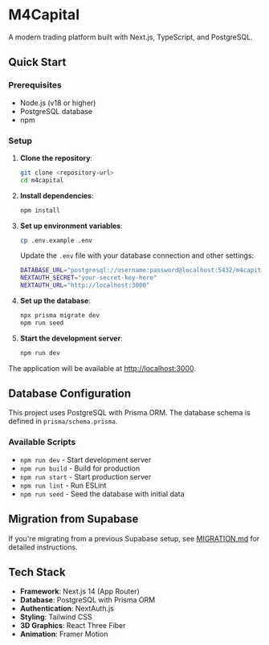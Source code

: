 # M4Capital

A modern trading platform built with Next.js, TypeScript, and PostgreSQL.

## Quick Start

### Prerequisites

- Node.js (v18 or higher)
- PostgreSQL database
- npm

### Setup

1. **Clone the repository**:
   ```bash
   git clone <repository-url>
   cd m4capital
   ```

2. **Install dependencies**:
   ```bash
   npm install
   ```

3. **Set up environment variables**:
   ```bash
   cp .env.example .env
   ```
   
   Update the `.env` file with your database connection and other settings:
   ```bash
   DATABASE_URL="postgresql://username:password@localhost:5432/m4capital?schema=public"
   NEXTAUTH_SECRET="your-secret-key-here"
   NEXTAUTH_URL="http://localhost:3000"
   ```

4. **Set up the database**:
   ```bash
   npx prisma migrate dev
   npm run seed
   ```

5. **Start the development server**:
   ```bash
   npm run dev
   ```

The application will be available at [http://localhost:3000](http://localhost:3000).

## Database Configuration

This project uses PostgreSQL with Prisma ORM. The database schema is defined in `prisma/schema.prisma`.

### Available Scripts

- `npm run dev` - Start development server
- `npm run build` - Build for production
- `npm run start` - Start production server
- `npm run lint` - Run ESLint
- `npm run seed` - Seed the database with initial data

## Migration from Supabase

If you're migrating from a previous Supabase setup, see [MIGRATION.md](./MIGRATION.md) for detailed instructions.

## Tech Stack

- **Framework**: Next.js 14 (App Router)
- **Database**: PostgreSQL with Prisma ORM
- **Authentication**: NextAuth.js
- **Styling**: Tailwind CSS
- **3D Graphics**: React Three Fiber
- **Animation**: Framer Motion